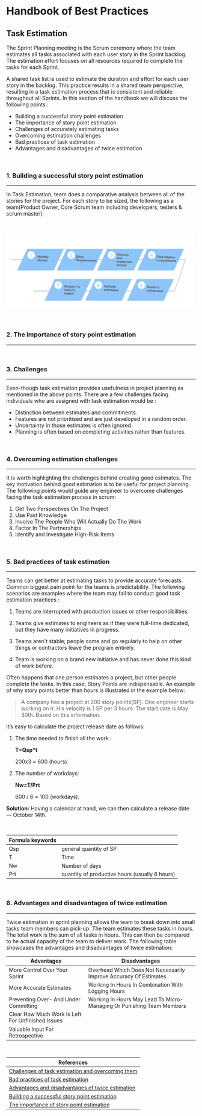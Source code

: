 # Handbook of Best Practices

## Task Estimation


The Sprint Planning meeting is the Scrum ceremony where the team estimates all tasks associated with each user story in the Sprint backlog. 
The estimation effort focuses on all resources required to complete the tasks for each Sprint. 

A shared task list is used to estimate the 
duration and effort for each user story in the backlog. This practice results in a shared team perspective, resulting in a task estimation 
process that is consistent and reliable throughout all Sprints. 
In this section of the handbook we will discuss the following points : 


 + Building a successful story point estimation
 + The importance of story point estimation
 + Challenges of accurately estimating tasks
 + Overcoming estimation challenges
 + Bad practices of task estimation
 + Advantages and disadvantages of twice estimation
 

&nbsp;


### 1. Building a successful story point estimation

---
In Task Estimation, team does a comparative analysis between all of the stories for the project. For each story to be sized, 
 the following as a team(Product Owner, Core Scrum team including developers, testers & scrum master):



&nbsp;

<img src="https://github.com/xtreger/handbook-of-best-practices/blob/task-estimation-in-scrum-jouhara/Images/steps.png" width="500" height="200"/>

&nbsp;

### 2. The importance of story point estimation

---

&nbsp;

### 3. Challenges

---

Even-though task estimation provides usefulness in project planning as mentioned in the above points. There are a few challenges facing individuals who are assigned with task estimation would be :

* Distinction between estimates and commitments.
* Features are not prioritised and are just developed in a random order.
* Uncertainty in those estimates is often ignored.
* Planning is often based on completing activities rather than features.


&nbsp;

### 4. Overcoming estimation challenges

---

It is worth highlighting the challenges behind creating good estimates. The key motivation behind good estimation is to be useful for project planning. The following points would guide any engineer to overcome challenges facing the task estimation process in scrum:


1. Get Two Perspectives On The Project
2. Use Past Knowledge
3. Involve The People Who Will Actually Do The Work
4. Factor In The Partnerships
5. Identify and Investigate High-Risk Items


&nbsp;

### 5. Bad practices of task estimation

---

Teams can get better at estimating tasks to provide accurate forecasts. Common biggest pain point for the teams is predictability. The following scenarios are examples where the team may fail to conduct good task estimation practices :


1. Teams are interrupted with production issues or other 
responsibilities.

2. Teams give estimates to engineers as if they were full-time dedicated, but they have many initiatives in progress.

3. Teams aren't stable; people come and go regularly to help on other things or contractors leave the program entirely.

4. Team is working on a brand new initiative and has never done this kind of work before.

Often happens that one person estimates a project, but other people complete the tasks. In this case, Story Points are indispensable. An example of why story points better than hours is illustrated in the example below:

> A company has a project at 200 story points(SP). One engineer starts working on it. His velocity is 1 SP per 3 hours. The start date is May 30th. Based on this information.

it’s easy to calculate the project release date as follows:

1. The time needed to finish all the work :


    **T=Qsp*t**
       
    200x3 = 600 (hours).

2. The number of workdays:

    **Nw=T/Prt**
       
    600 / 6 = 100 (workdays).

**Solution:** Having a calendar at hand, we can then calculate a release date — October 14th.    

&nbsp;    

| Formula keywords |  |
| ------ | ----------- |
| Qsp   | general quantity of SP |
| T | Time |
| Nw    | Number of days |
| Prt    | quantity of productive hours (usually 6 hours) |




&nbsp;

### 6. Advantages and disadvantages of twice estimation

---

Twice estimation in sprint planning allows the team to break down into small tasks team members can pick-up. The team estimates these tasks in hours. The total work is the sum of all tasks in hours. This can then be compared to he actual capacity of the team to deliver work. The following table showcases the advantages and disadvantages of twice estimation:

| Advantages| Disadvantages |
| --------------- | --------------- |
| More Control Over Your Sprint | 	Overhead Which Does Not Necessarily Improve Accuracy Of Estimates |
| 	More Accurate Estimates | Working In Hours In Combination With Logging Hours |
| 	Preventing Over- And Under Committing | Working In Hours May Lead To Micro-Managing Or Punishing Team Members |
| 		Clear How Much Work Is Left For Unfinished Issues |  |
| 	Valuable Input For Retrospective |  |



&nbsp;

|References |
|---|
|[Challenges of task estimation and overcoming them](https://www.aversan.com/coding-standards-and-best-practices-2/)|
|[Bad practices of task estimation](https://www.linkedin.com/pulse/why-your-agile-teams-bad-estimation-heidi-araya)|
|[Advantages and disadvantages of twice estimation](https://maartendalmijn.com/why-estimate-twice-in-scrum-fd0d68744501)|
|[Building a successful story point estimation](http://www.agilebuddha.com/agile/agile-estimation-8-steps-to-successful-story-point-estimation/)|
|[The importance of story point estimation](https://rubygarage.org/blog/3-reasons-to-estimate-with-story-points)|